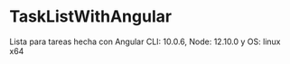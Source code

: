 # TaskListWithAngular
Lista para tareas hecha con Angular CLI: 10.0.6, Node: 12.10.0 y OS: linux x64
